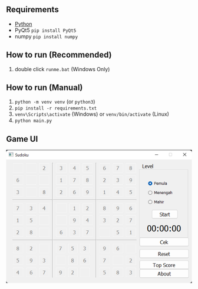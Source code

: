 ## Requirements
- [Python](https://www.python.org/downloads/)
- PyQt5 `pip install PyQt5`
- numpy `pip install numpy`

## How to run (Recommended)
1. double click `runme.bat` (Windows Only)

## How to run (Manual)
1. `python -m venv venv` (or `python3`)
2. `pip install -r requirements.txt`
3. `venv\Scripts\activate` (Windows) or `venv/bin/activate` (Linux)
4. `python main.py`

## Game UI
![Game UI](images/main.png)
